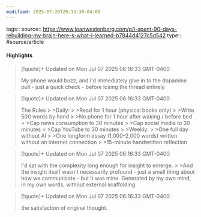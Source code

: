```yaml
---
modified: 2025-07-20T20:13:30-04:00
---
```

tags::
source:: https://www.joanwestenberg.com/p/i-spent-90-days-rebuilding-my-brain-here-s-what-i-learned-b7844d4127c5d542
type:: #source/article


#### Highlights

> [!quote]+ Updated on Mon Jul 07 2025 06:16:33 GMT-0400
>
> My phone would buzz, and I&#39;d immediately give in to the dopamine pull - just a quick check - before losing the thread entirely

> [!quote]+ Updated on Mon Jul 07 2025 06:16:33 GMT-0400
>
> The Rules
&gt;
&gt;Daily:
&gt;
&gt;Read for 1 hour (physical books only)
&gt;
&gt;Write 500 words by hand
&gt;
&gt;No phone for 1 hour after waking / before bed
&gt;
&gt;Cap news consumption to 30 minutes
&gt;
&gt;Cap social media to 30 minutes
&gt;
&gt;Cap YouTube to 30 minutes
&gt;
&gt;Weekly:
&gt;
&gt;One full day without AI
&gt;
&gt;One longform essay (1,000–2,000 words) written without an internet connection
&gt;
&gt;15-minute handwritten reflection

> [!quote]+ Updated on Mon Jul 07 2025 06:16:33 GMT-0400
>
> I&#39;d sat with the complexity long enough for insight to emerge.
&gt;
&gt;And the insight itself wasn&#39;t necessarily profound - just a small thing about how we communicate - but it was mine. Generated by my own mind, in my own words, without external scaffolding.

> [!quote]+ Updated on Mon Jul 07 2025 06:16:33 GMT-0400
>
> the satisfaction of original thought.
